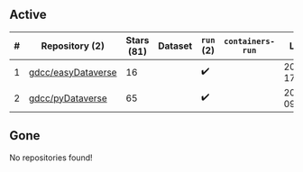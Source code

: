 ## Active
| # | Repository (2) | Stars (81) | Dataset | `run` (2) | `containers-run` | Last Modified |
| --- | --- | --- | --- | --- | --- | --- |
| 1 | [gdcc/easyDataverse](https://github.com/gdcc/easyDataverse) | 16 |  | :heavy_check_mark: |  | 2024-11-11 17:27:49+00:00 |
| 2 | [gdcc/pyDataverse](https://github.com/gdcc/pyDataverse) | 65 |  | :heavy_check_mark: |  | 2024-11-13 09:26:50+00:00 |

## Gone
No repositories found!
